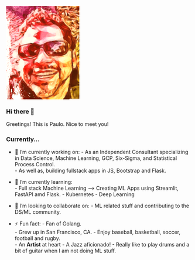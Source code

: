 
<img src="https://github.com/pau-lo/pau-lo/blob/main/assets/best.png" width=200 align=center>


### Hi there 👋

Greetings!  This is Paulo.  Nice to meet you!

### Currently...

- 🔭 I’m currently working on:
          - As an Independent Consultant specializing in Data Science, Machine Learning, GCP, Six-Sigma, and Statistical Process Control.  
          - As well as, building fullstack apps in JS, Bootstrap and Flask.

- 🌱 I’m currently learning:  
          - Full stack Machine Learning --> Creating ML Apps using Streamlit, FastAPI amd Flask.
          - Kubernetes
          - Deep Learning

- 👯 I’m looking to collaborate on:
          - ML related stuff and contributing to the DS/ML community.

- ⚡ Fun fact: 
          - Fan of Golang.  
          - Grew up in San Francisco, CA.
          - Enjoy baseball, basketball, soccer, football and rugby.  
          - An **Artist** at heart
          - A Jazz aficionado!
          - Really like to play drums and a bit of guitar when I am not doing ML stuff.
          



          
     


<!--
**pau-lo/pau-lo** is a ✨ _special_ ✨ repository because its `README.md` (this file) appears on your GitHub profile.

Here are some ideas to get you started:

- 🔭 I’m currently working on ...
- 🌱 I’m currently learning ...
- 👯 I’m looking to collaborate on ...
- 🤔 I’m looking for help with ...
- 💬 Ask me about ...
- 📫 How to reach me: ...
- 😄 Pronouns: ...
- ⚡ Fun fact: ...
-->
